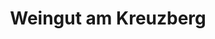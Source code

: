 ---
title: "Weingut am Kreuzberg"
url: /nordheim-am-main/weingut-am-kreuzberg/
shop: Spirituosen
---